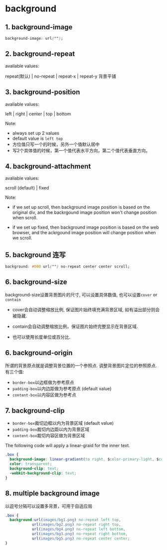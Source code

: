 # background

## 1. background-image

```css
background-image: url("");
```

## 2. background-repeat

avaliable values:

repeat(默认)  |  no-repeat |   repeat-x   |  repeat-y 背景平铺

## 3. background-position

avaliable values:

left  |  right  |  center  |  top  | bottom

Note:

- always set up 2 values
- default value is `left top`
- 方位值只写一个的时候，另外一个值默认居中
- 写2个具体值的时候，第一个值代表水平方向，第二个值代表垂直方向。

## 4. background-attachment

avaliable values:

scroll (default) | fixed

Note:

- if we set up scroll, then background image position is based on the original div, and the backrgound image position won't change position when scroll.

- if we set up fixed, then background image position is based on the web browser, and the ackrgound image position will change position when we scroll.

## 5. background 连写

```css
background: #000 url("") no-repeat center center scroll;
```

## 6. background-size

background-size设置背景图片的尺寸, 可以设置具体数值, 也可以设置`cover` or `contain`

- cover会自动调整缩放比例, 保证图片始终填充满背景区域, 如有溢出部分则会被隐藏.

- contain会自动调整缩放比例，保证图片始终完整显示在背景区域.

- 也可以使用长度单位或百分比.

## 6. background-origin

所谓的背景原点就是调整背景位置的一个参照点. 调整背景图片定位的参照原点. 有三个值:

- `border-box`以边框做为参考原点
- `padding-box`以内边距做为参考原点 (default value)
- `content-box`以内容区做为参考点

## 7. background-clip

- `border-box`裁切边框以内为背景区域 (default value)
- `padding-box`裁切内边距以内为背景区域
- `content-box`裁切内容区做为背景区域

The following code will apply a linear-graid for the inner text.

```css
.box {
  background-image: linear-gradient(to right, $color-primary-light, $color-primary-dark);
  color: transparent;
  background-clip: text;
  -webkit-background-clip: text;
}
```

## 8. multiple background image

以逗号分隔可以设置多背景，可用于自适应局

```css
.box {
  background:url(images/bg1.png) no-repeat left top,
            url(images/bg2.png) no-repeat right top,
            url(images/bg4.png) no-repeat left bottom,
            url(images/bg3.png) no-repeat right bottom,
            url(images/bg5.png) no-repeat center center;
}
```